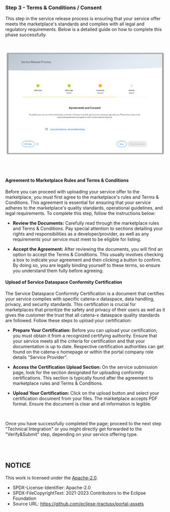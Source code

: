 ### Step 3 - Terms & Conditions / Consent

This step in the service release process is ensuring that your service offer meets the marketplace's standards and complies with all legal and regulatory requirements. Below is a detailed guide on how to complete this phase successfully.

<br>

<p align="center">
<img width="536" alt="image" src="https://raw.githubusercontent.com/eclipse-tractusx/portal-assets/main/docs/static/service-creation-contract-constent.png">
</p>

<br>
<br>

#### Agreement to Marketplace Rules and Terms & Conditions

Before you can proceed with uploading your service offer to the marketplace, you must first agree to the marketplace's rules and Terms & Conditions. This agreement is essential for ensuring that your service adheres to the marketplace's quality standards, operational guidelines, and legal requirements. To complete this step, follow the instructions below:

- **Review the Documents:** Carefully read through the marketplace rules and Terms & Conditions. Pay special attention to sections detailing your rights and responsibilities as a developer/provider, as well as any requirements your service must meet to be eligible for listing.

- **Accept the Agreement:** After reviewing the documents, you will find an option to accept the Terms & Conditions. This usually involves checking a box to indicate your agreement and then clicking a button to confirm. By doing so, you are legally binding yourself to these terms, so ensure you understand them fully before agreeing.

#### Upload of Service Dataspace Conformity Certification

The Service Dataspace Conformity Certification is a document that certifies your service complies with specific catena-x dataspace, data handling, privacy, and security standards. This certification is crucial for marketplaces that prioritize the safety and privacy of their users as well as it gives the customer the trust that all catena-x dataspace quality standards are followed. Follow these steps to upload your certification:

- **Prepare Your Certification:** Before you can upload your certification, you must obtain it from a recognized certifying authority. Ensure that your service meets all the criteria for certification and that your documentation is up to date. Respective certification authorities can get found on the catena-x homepage or within the portal company role details "Service Provider".

- **Access the Certification Upload Section:** On the service submission page, look for the section designated for uploading conformity certifications. This section is typically found after the agreement to marketplace rules and Terms & Conditions.

- **Upload Your Certification:** Click on the upload button and select your certification document from your files. The marketplace accepts PDF format. Ensure the document is clear and all information is legible.

<br>

Once you have successfully completed the page; proceed to the next step "Technical Integration" or you might directly get forwarded to the "Verify&Submit" step, depending on your service offering type.

<br>
<br>

## NOTICE

This work is licensed under the [Apache-2.0](https://www.apache.org/licenses/LICENSE-2.0).

- SPDX-License-Identifier: Apache-2.0
- SPDX-FileCopyrightText: 2021-2023 Contributors to the Eclipse Foundation
- Source URL: https://github.com/eclipse-tractusx/portal-assets
